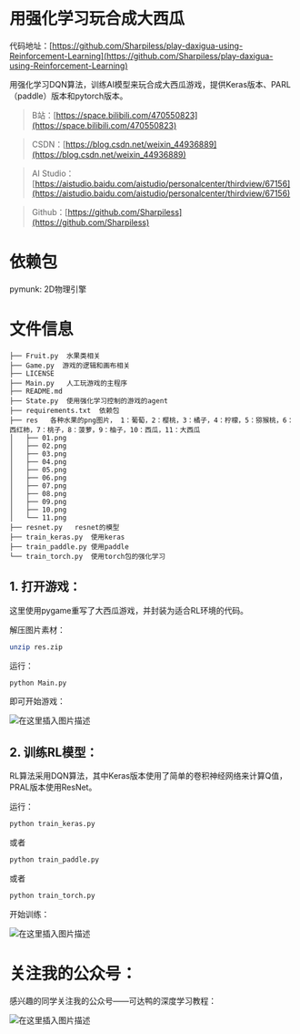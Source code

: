 ﻿
# 用强化学习玩合成大西瓜

代码地址：[https://github.com/Sharpiless/play-daxigua-using-Reinforcement-Learning](https://github.com/Sharpiless/play-daxigua-using-Reinforcement-Learning)

用强化学习DQN算法，训练AI模型来玩合成大西瓜游戏，提供Keras版本、PARL（paddle）版本和pytorch版本。

> B站：[https://space.bilibili.com/470550823](https://space.bilibili.com/470550823)

> CSDN：[https://blog.csdn.net/weixin_44936889](https://blog.csdn.net/weixin_44936889)

> AI Studio：[https://aistudio.baidu.com/aistudio/personalcenter/thirdview/67156](https://aistudio.baidu.com/aistudio/personalcenter/thirdview/67156)

> Github：[https://github.com/Sharpiless](https://github.com/Sharpiless)

# 依赖包
pymunk: 2D物理引擎

# 文件信息
```buildoutcfg
├── Fruit.py  水果类相关
├── Game.py  游戏的逻辑和画布相关
├── LICENSE
├── Main.py   人工玩游戏的主程序
├── README.md
├── State.py  使用强化学习控制的游戏的agent
├── requirements.txt  依赖包
├── res   各种水果的png图片， 1：葡萄，2：樱桃，3：橘子，4：柠檬，5：猕猴桃，6：西红柿，7：桃子，8：菠萝，9：柚子，10：西瓜，11：大西瓜
│   ├── 01.png
│   ├── 02.png
│   ├── 03.png
│   ├── 04.png
│   ├── 05.png
│   ├── 06.png
│   ├── 07.png
│   ├── 08.png
│   ├── 09.png
│   ├── 10.png
│   └── 11.png
├── resnet.py   resnet的模型
├── train_keras.py  使用keras
├── train_paddle.py 使用paddle
└── train_torch.py  使用torch包的强化学习
```

## 1. 打开游戏：

这里使用pygame重写了大西瓜游戏，并封装为适合RL环境的代码。

解压图片素材：

```bash
unzip res.zip
```

运行：

```bash
python Main.py
```

即可开始游戏：

![在这里插入图片描述](https://img-blog.csdnimg.cn/20210212172120818.png?x-oss-process=image/watermark,type_ZmFuZ3poZW5naGVpdGk,shadow_10,text_aHR0cHM6Ly9ibG9nLmNzZG4ubmV0L3dlaXhpbl80NDkzNjg4OQ==,size_16,color_FFFFFF,t_70)

## 2. 训练RL模型：

RL算法采用DQN算法，其中Keras版本使用了简单的卷积神经网络来计算Q值，PRAL版本使用ResNet。

运行：

```bash
python train_keras.py
```

或者

```bash
python train_paddle.py
```

或者

```bash
python train_torch.py
```

开始训练：

![在这里插入图片描述](https://img-blog.csdnimg.cn/20210212172442170.png?x-oss-process=image/watermark,type_ZmFuZ3poZW5naGVpdGk,shadow_10,text_aHR0cHM6Ly9ibG9nLmNzZG4ubmV0L3dlaXhpbl80NDkzNjg4OQ==,size_16,color_FFFFFF,t_70)

# 关注我的公众号：

感兴趣的同学关注我的公众号——可达鸭的深度学习教程：

![在这里插入图片描述](https://img-blog.csdnimg.cn/20210127153004430.jpg?x-oss-process=image/watermark,type_ZmFuZ3poZW5naGVpdGk,shadow_10,text_aHR0cHM6Ly9ibG9nLmNzZG4ubmV0L3dlaXhpbl80NDkzNjg4OQ==,size_16,color_FFFFFF,t_70)

